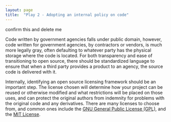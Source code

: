 ```yaml
---
layout: page
title:  "Play 2 - Adopting an internal policy on code"
---
```

confirm this and delete me

Code written by government agencies falls under public domain, however, code written for government agencies, by contractors or vendors, is much more legally gray, often defaulting to whatever party has the physical storage where the code is located. For both transparency and ease of transitioning to open source, there should be standardized language to ensure that when a third party provides a product to an agency, the source code is delivered with it.

Internally, identifying an open source licensing framework should be an important step. The license chosen will determine how your project can be reused or otherwise modified and what restrictions will be placed on those uses, and can protect the original authors from indemnity for problems with the original code and any derivatives. There are many licenses to choose from, and common ones include the [GNU General Public License (GPL)](http://opensource.org/licenses/GPL-3.0), and the [MIT License](http://opensource.org/licenses/MIT).
